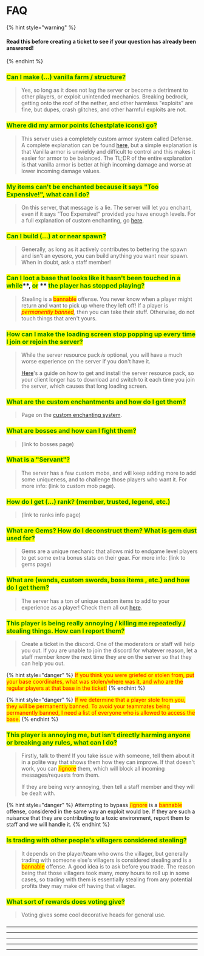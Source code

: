 # FAQ

{% hint style="warning" %}
#### Read this before creating a ticket to see if your question has already been answered!
{% endhint %}

### <mark style="color:green;">**Can I make (…) vanilla farm / structure?**</mark>

> Yes, so long as it does not lag the server or become a detriment to other players, or exploit unintended mechanics. Breaking bedrock, getting onto the roof of the nether, and other harmless "exploits" are fine, but dupes, crash glitches, and other harmful exploits are not.

### <mark style="color:green;">Where did my armor points (chestplate icons) go?</mark>

> This server uses a completely custom armor system called Defense. A complete explanation can be found [here](../guides/custom-stat-system/defense-rating.md), but a simple explanation is that Vanilla armor is unwieldy and difficult to control and this makes it easier for armor to be balanced. The TL;DR of the entire explanation is that vanilla armor is better at high incoming damage and worse at lower incoming damage values.&#x20;

### <mark style="color:green;">My items can't be enchanted because it says "Too Expensive!", what can I do?</mark>

> On this server, that message is a lie. The server will let you enchant, even if it says "Too Expensive!" provided you have enough levels. For a full explanation of custom enchanting, go [here](../guides/custom-enchanting-system.md).

### <mark style="color:green;">**Can I build (…) at or near spawn?**</mark>

> Generally, as long as it actively contributes to bettering the spawn and isn't an eyesore, you can build anything you want near spawn. When in doubt, ask a staff member!

### <mark style="color:green;">Can I loot a base that looks like it hasn't been touched in a while</mark>**, **<mark style="color:green;">**or**</mark>** ** <mark style="color:green;">the player has stopped playing?</mark>

> Stealing is a <mark style="color:red;">bannable</mark> offense. You never know when a player might return and want to pick up where they left off! If a player is _<mark style="color:red;">permanently banned</mark>,_ then you can take their stuff. Otherwise, do not touch things that aren't yours.

### <mark style="color:green;">**How can I make the loading screen stop popping up every time I join or rejoin the server?**</mark>

> While the server resource pack _is_ optional, you will have a much worse experience on the server if you don't have it.
>
> [Here](resource-pack.md)'s a guide on how to get and install the server resource pack, so your client longer has to download and switch to it each time you join the server, which causes that long loading screen.

### <mark style="color:green;">**What are the custom enchantments and how do I get them?**</mark>

> Page on the [custom enchanting system](../guides/custom-enchanting-system.md).

### <mark style="color:green;">**What are bosses and how can I fight them?**</mark>

> (link to bosses page)

### <mark style="color:green;">**What is a "Servant"?**</mark>

> The server has a few custom mobs, and will keep adding more to add some uniqueness, and to challenge those players who want it. For more info: (link to custom mob page).

### <mark style="color:green;">**How do I get (…) rank? (member, trusted, legend, etc.)**</mark>

> (link to ranks info page)

### <mark style="color:green;">**What are Gems? How do I deconstruct them? What is gem dust used for?**</mark>

> Gems are a unique mechanic that allows mid to endgame level players to get some extra bonus stats on their gear. For more info: (link to gems page)

### <mark style="color:green;">**What are (wands, custom swords, boss items , etc.) and how do I get them?**</mark>

> The server has a ton of unique custom items to add to your experience as a player! Check them all out [here](../guides/custom-items/).

### <mark style="color:green;">**This player is being really annoying / killing me repeatedly / stealing things. How can I report them?**</mark>

> Create a ticket in the discord. One of the moderators or staff will help you out. If you are unable to join the discord for whatever reason, let a staff member know the next time they are on the server so that they can help you out.&#x20;

{% hint style="danger" %}
<mark style="color:red;">If you think you were griefed or stolen from, put your base coordinates, what was stolen/where was it, and who are the regular players at that base in the ticket!</mark>
{% endhint %}

{% hint style="danger" %}
<mark style="color:red;">If we determine that a player stole from you, they will be permanently banned. To avoid your teammates being permanently banned, I need a list of everyone who is allowed to access the base.</mark>
{% endhint %}

### <mark style="color:green;">**This player is annoying me, but isn't directly harming anyone or breaking any rules, what can I do?**</mark>

> Firstly, talk to them! If you take issue with someone, tell them about it in a polite way that shows them how they can improve. If that doesn't work, you can <mark style="color:red;">/ignore</mark> them, which will block all incoming messages/requests from them.&#x20;
>
> If they are being _very_ annoying, then tell a staff member and they will be dealt with.

{% hint style="danger" %}
Attempting to bypass <mark style="color:red;">/ignore</mark> is a <mark style="color:red;">bannable</mark> offense, considered in the same way an exploit would be. If they are such a nuisance that they are contributing to a toxic environment, report them to staff and we will handle it.
{% endhint %}

### <mark style="color:green;">**Is trading with other people's villagers considered stealing?**</mark>

> It depends on the player/team who owns the villager, but generally trading with someone else's villagers is considered stealing and is a <mark style="color:red;">bannable</mark> offense. A good idea is to ask before you trade. The reason being that those villagers took many, _many_ hours to roll up in some cases, so trading with them is essentially stealing from any potential profits they may make off having that villager.

### <mark style="color:green;">What sort of rewards does voting give?</mark>

> Voting gives some cool decorative heads for general use.

###

****

****

****

****

****

